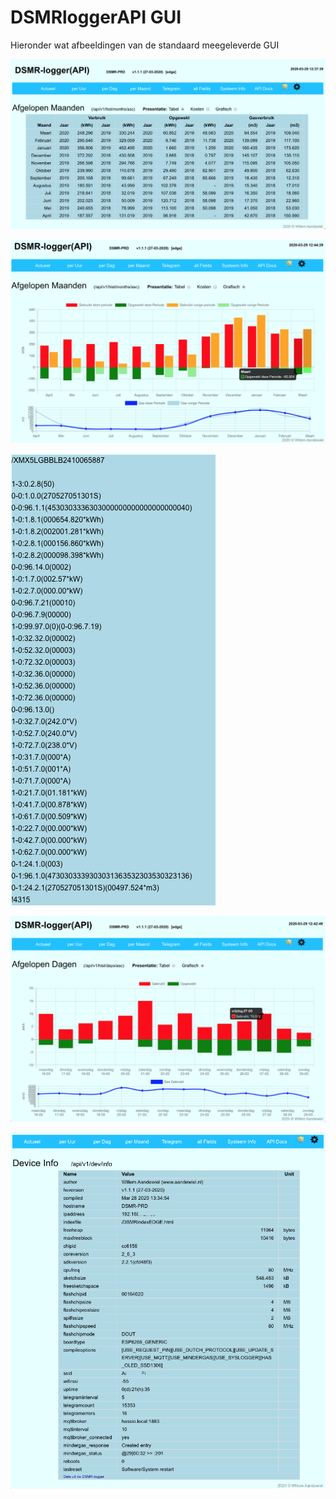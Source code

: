 # DSMRloggerAPI GUI

Hieronder wat afbeeldingen van de standaard meegeleverde GUI

![per Maand](.gitbook/assets/dsmr_gui_maanden.png)

![per Maand Grafisch](.gitbook/assets/dsmr_gui_maanden_graph.png)

![Telegram](.gitbook/assets/dsmr-api-telegram.png)

![](.gitbook/assets/dsmr_gui_dag_graph.png)

![System Info](.gitbook/assets/dsmr_gui_sysinfo.png)

